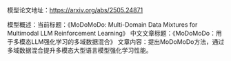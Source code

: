 模型论文地址：https://arxiv.org/abs/2505.24871

模型概述：当前标题：《MoDoMoDo: Multi-Domain Data Mixtures for Multimodal LLM Reinforcement Learning》
中文文章标题：《MoDoMoDo：用于多模态LLM强化学习的多域数据混合》
文章内容：提出MoDoMoDo方法，通过多域数据混合提升多模态大型语言模型强化学习性能。
